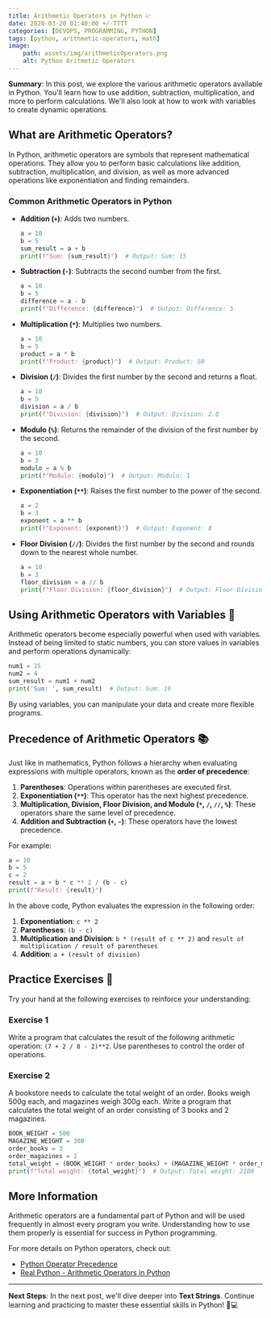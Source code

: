 ```yaml
---
title: Arithmetic Operators in Python 💹
date: 2020-03-20 01:40:00 +/-TTTT
categories: [DEVOPS, PROGRAMMING, PYTHON]
tags: [python, arithmetic-operators, math]
image:
    path: assets/img/arithmeticOperators.png
    alt: Python Aritmetic Operators
---
```

  
**Summary**: In this post, we explore the various arithmetic operators available in Python. You'll learn how to use addition, subtraction, multiplication, and more to perform calculations. We'll also look at how to work with variables to create dynamic operations.

## What are Arithmetic Operators?

In Python, arithmetic operators are symbols that represent mathematical operations. They allow you to perform basic calculations like addition, subtraction, multiplication, and division, as well as more advanced operations like exponentiation and finding remainders.

### Common Arithmetic Operators in Python

- **Addition (`+`)**: Adds two numbers.
  ```python
  a = 10
  b = 5
  sum_result = a + b
  print(f"Sum: {sum_result}")  # Output: Sum: 15
  ```

- **Subtraction (`-`)**: Subtracts the second number from the first.
  ```python
  a = 10
  b = 5
  difference = a - b
  print(f"Difference: {difference}")  # Output: Difference: 5
  ```

- **Multiplication (`*`)**: Multiplies two numbers.
  ```python
  a = 10
  b = 5
  product = a * b
  print(f"Product: {product}")  # Output: Product: 50
  ```

- **Division (`/`)**: Divides the first number by the second and returns a float.
  ```python
  a = 10
  b = 5
  division = a / b
  print(f"Division: {division}")  # Output: Division: 2.0
  ```

- **Modulo (`%`)**: Returns the remainder of the division of the first number by the second.
  ```python
  a = 10
  b = 3
  modulo = a % b
  print(f"Modulo: {modulo}")  # Output: Modulo: 1
  ```

- **Exponentiation (`**`)**: Raises the first number to the power of the second.
  ```python
  a = 2
  b = 3
  exponent = a ** b
  print(f"Exponent: {exponent}")  # Output: Exponent: 8
  ```

- **Floor Division (`//`)**: Divides the first number by the second and rounds down to the nearest whole number.
  ```python
  a = 10
  b = 3
  floor_division = a // b
  print(f"Floor Division: {floor_division}")  # Output: Floor Division: 3
  ```

## Using Arithmetic Operators with Variables 🧮

Arithmetic operators become especially powerful when used with variables. Instead of being limited to static numbers, you can store values in variables and perform operations dynamically:

```python
num1 = 15
num2 = 4
sum_result = num1 + num2
print('Sum: ', sum_result)  # Output: Sum: 19
```

By using variables, you can manipulate your data and create more flexible programs.

## Precedence of Arithmetic Operators 📚

Just like in mathematics, Python follows a hierarchy when evaluating expressions with multiple operators, known as the **order of precedence**:

1. **Parentheses**: Operations within parentheses are executed first.
2. **Exponentiation (`**`)**: This operator has the next highest precedence.
3. **Multiplication, Division, Floor Division, and Modulo (`*`, `/`, `//`, `%`)**: These operators share the same level of precedence.
4. **Addition and Subtraction (`+`, `-`)**: These operators have the lowest precedence.

For example:

```python
a = 10
b = 5
c = 2
result = a + b * c ** 2 / (b - c)
print(f"Result: {result}")
```

In the above code, Python evaluates the expression in the following order:
1. **Exponentiation**: `c ** 2`
2. **Parentheses**: `(b - c)`
3. **Multiplication and Division**: `b * (result of c ** 2)` and `result of multiplication / result of parentheses`
4. **Addition**: `a + (result of division)`

## Practice Exercises 📝

Try your hand at the following exercises to reinforce your understanding:

### Exercise 1
Write a program that calculates the result of the following arithmetic operation: `(7 + 2 / 8 - 2)**2`. Use parentheses to control the order of operations.

### Exercise 2
A bookstore needs to calculate the total weight of an order. Books weigh 500g each, and magazines weigh 300g each. Write a program that calculates the total weight of an order consisting of 3 books and 2 magazines.

```python
BOOK_WEIGHT = 500
MAGAZINE_WEIGHT = 300
order_books = 3
order_magazines = 2
total_weight = (BOOK_WEIGHT * order_books) + (MAGAZINE_WEIGHT * order_magazines)
print(f"Total weight: {total_weight}")  # Output: Total weight: 2100
```

## More Information

Arithmetic operators are a fundamental part of Python and will be used frequently in almost every program you write. Understanding how to use them properly is essential for success in Python programming.

For more details on Python operators, check out:
- [Python Operator Precedence](https://docs.python.org/3/reference/expressions.html#operator-precedence)
- [Real Python - Arithmetic Operators in Python](https://realpython.com/python-operators-expressions/)

---

**Next Steps**: In the next post, we'll dive deeper into **Text Strings**. Continue learning and practicing to master these essential skills in Python! 🐍💻
